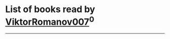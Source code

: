 # List of books read by [ViktorRomanov007](http://openid.yandex.ru/ViktorRomanov007/)<sup>0</sup>
---

